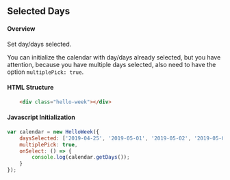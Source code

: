 ## Selected Days

#### Overview
Set day/days selected.

You can initialize the calendar with day/days already selected, but you have attention,
because you have multiple days selected, also need to have the option `multiplePick: true`.

#### HTML Structure
```html
    <div class="hello-week"></div>
```

#### Javascript Initialization
```js
var calendar = new HelloWeek({
    daysSelected: ['2019-04-25', '2019-05-01', '2019-05-02', '2019-05-03'],
    multiplePick: true,
    onSelect: () => {
        console.log(calendar.getDays());
    }
});
```

